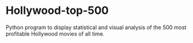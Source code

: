 # Hollywood-top-500
Python program to display statistical and visual analysis of the 500 most profitable Hollywood movies of all time.
